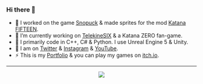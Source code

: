 ### Hi there 👋 

- 🐧 I worked on the game [Snopuck](https://scriptyshake.itch.io/snopuck-team-butterfly-2223-y1d) & made sprites for the mod [Katana FIFTEEN](https://www.youtube.com/watch?v=3VHlKWVgQAk).
- 🌱 I’m currently working on [TelekineSIX](https://github.com/ScriptyShake/TelekineSIX) & a Katana ZERO fan-game.
- 🤖 I primarily code in C++, C# & Python. I use Unreal Engine 5 & Unity.
- 🔭 I am on [Twitter](https://twitter.com/scriptyshake) & [Instagram](https://www.instagram.com/scriptyshake/) & [YouTube](https://www.youtube.com/channel/UCFCmJbqXMYAt6lFoi3Zr1Gw).
- ⚡ This is my [Portfolio](https://valentinamalavasi.myportfolio.com/) & you can play my games on [itch.io](https://scriptyshake.itch.io/).
---
<p align="center">
    <a href="https://git.io/streak-stats"><img src="https://streak-stats.demolab.com?user=ScriptyShake&theme=neon-palenight"/></a>
</p>
